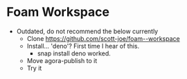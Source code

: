 # Foam Workspace

- Outdated, do not recommend the below currently
  - Clone https://github.com/scott-joe/foam--workspace
  - Install... 'deno'? First time I hear of this.
    - snap install deno worked.
  - Move agora-publish to it
  - Try it
